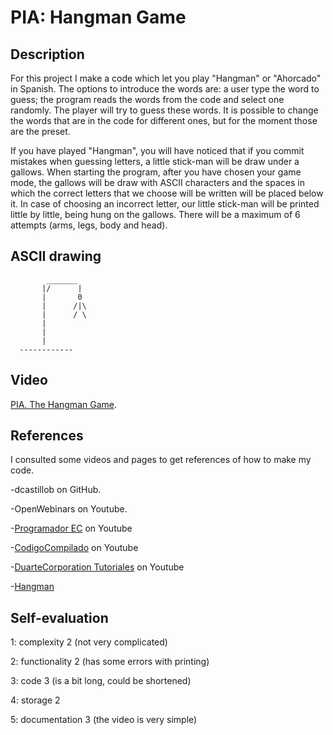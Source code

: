 # PIA: Hangman Game 

## Description

For this project I make a code which let you play "Hangman" or "Ahorcado" in Spanish. 
The options to introduce the words are: a user type the word to guess; the program reads 
the words from the code and select one randomly. The player will try to guess these words. 
It is possible to change the words that are in the code for different ones, but for the moment those are the preset.

If you have played "Hangman", you will have noticed that if you commit mistakes when guessing letters, 
a little stick-man will be draw under a gallows. When starting the program, after you have chosen your game mode, 
the gallows will be draw with ASCII characters and the spaces in which the correct letters that we choose will be 
written will be placed below it. In case of choosing an incorrect letter, our little stick-man will be printed little by little, 
being hung on the gallows. There will be a maximum of 6 attempts (arms, legs, body and head).

## ASCII drawing

```
        _______                                                                                                                  
       |/      |                                                                                                                 
       |       0                                                                                                                  
       |      /|\                                                                                                                  
       |      / \                                                                                                                 
       |                                                                                                                         
       |
       |                                                                                                                         
  ------------  
```
## Video
[PIA. The Hangman Game](https://youtu.be/ajBDJcPiY80).

## References
I consulted some videos and pages to get references of how to make my code. 

-dcastillob on GitHub.

-OpenWebinars on Youtube.

-[Programador EC](https://www.youtube.com/watch?v=kmQvQ2Y0X88) on Youtube 

-[CodigoCompilado](https://www.youtube.com/watch?v=qnap571WLGY) on Youtube 

-[DuarteCorporation Tutoriales](https://www.youtube.com/watch?v=J47WHf8lQI8) on Youtube

-[Hangman](https://www.usna.edu/Users/cs/roche/courses/f20ic210/notes/06/files.php?f=hangman.c)

## Self-evaluation
1: complexity 2 (not very complicated)

2: functionality 2 (has some errors with printing)

3: code 3 (is a bit long, could be shortened)

4: storage 2

5: documentation 3 (the video is very simple)
